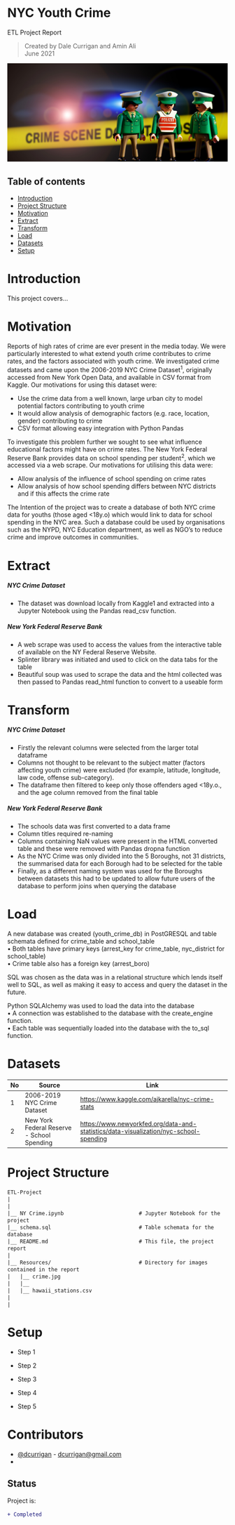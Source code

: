 # NYC Youth Crime
ETL Project Report

> Created by Dale Currigan and Amin Ali  
> June 2021  
  
![ETL](/Resources/crime.jpg)    

## Table of contents  
* [Introduction](#Project-Intro)  
* [Project Structure](#Project-Structure)  
* [Motivation](#Motivation)  
* [Extract](#Extract)  
* [Transform](#Tranform)
* [Load](#Load)
* [Datasets](#Datasets)  
* [Setup](#Setup)     

# Introduction
This project covers...  
    
# Motivation  
  
Reports of high rates of crime are ever present in the media today. We were particularly interested to what extend youth crime contributes to crime rates, and the factors associated with youth crime. We investigated crime datasets and came upon the 2006-2019 NYC Crime Dataset<sup>1</sup>, originally accessed from New York Open Data, and available in CSV format from Kaggle. Our motivations for using this dataset were:  
  
* Use the crime data from a well known, large urban city to model potential factors contributing to youth crime  
* It would allow analysis of demographic factors (e.g. race, location, gender) contributing to crime  
* CSV format allowing easy integration with Python Pandas  
   
To investigate this problem further we sought to see what influence educational factors might have on crime rates. The New York Federal Reserve Bank provides data on school spending per student<sup>2</sup>, which we accessed via a web scrape. Our motivations for utilising this data were:  
  
* Allow analysis of the influence of school spending on crime rates  
* Allow analysis of how school spending differs between NYC districts and if this affects the crime rate  
  
The Intention of the project was to create a database of both NYC crime data for youths (those aged <18y.o) which would link to data for school spending in the NYC area. Such a database could be used by organisations such as the NYPD, NYC Education department, as well as NGO’s to reduce crime and improve outcomes in communities.   
  
  

# Extract  
##### NYC Crime Dataset  

* The dataset was download locally from Kaggle1 and extracted into a Jupyter Notebook using the Pandas read_csv function.   
  
##### New York Federal Reserve Bank   

* A web scrape was used to access the values from the interactive table of available on the NY Federal Reserve Website.  
* Splinter library was initiated and used to click on the data tabs for the table   
* Beautiful soup was used to scrape the data and the html collected was then passed to Pandas read_html function to convert to a useable form  
  
  
# Transform  
##### NYC Crime Dataset  
* Firstly the relevant columns were selected from the larger total dataframe  
* Columns not thought to be relevant to the subject matter (factors affecting youth crime) were excluded (for example, latitude, longitude, law code, offense sub-category).  
* The dataframe then filtered to keep only those offenders aged <18y.o., and the age column removed from the final table  
  
##### New York Federal Reserve Bank  
* The schools data was first converted to a data frame  
* Column titles required re-naming  
* Columns containing NaN values were present in the HTML converted table and these were removed with Pandas dropna function  
* As the NYC Crime was only divided into the 5 Boroughs, not 31 districts, the summarised data for each Borough had to be selected for the table   
* Finally, as a different naming system was used for the Boroughs between datasets this had to be updated to allow future users of the database to perform joins when querying  the database  

  
# Load    
A new database was created (youth_crime_db) in PostGRESQL and table schemata defined for crime_table and school_table   
•	Both tables have primary keys (arrest_key for crime_table, nyc_district for school_table)  
•	Crime table also has a foreign key (arrest_boro)  

SQL was chosen as the data was in a relational structure which lends itself well to SQL, as well as making it easy to access and query the dataset in the future.  

Python SQLAlchemy was used to load the data into the database  
•	A connection was established to the database with the create_engine function.   
•	Each table was sequentially loaded into the database with the to_sql function.   

# Datasets 

|No|Source|Link|
|-|-|-|
|1|2006-2019 NYC Crime Dataset         |https://www.kaggle.com/ajkarella/nyc-crime-stats| 
|2|New York Federal Reserve - School Spending |https://www.newyorkfed.org/data-and-statistics/data-visualization/nyc-school-spending|
 
  
  
# Project Structure  
```
ETL-Project   
|  
|    
|__ NY Crime.ipynb                        # Jupyter Notebook for the project
|__ schema.sql                            # Table schemata for the database 
|__ README.md                             # This file, the project report
|
|__ Resources/                            # Directory for images contained in the report   
|   |__ crime.jpg                    
|   |__  
|   |__ hawaii_stations.csv
|
|    

``` 
  
# Setup 
  
* Step 1  
* Step 2   
* Step 3  
  
* Step 4 
* Step 5    



# Contributors  
- [@dcurrigan](https://github.com/dcurrigan) - <dcurrigan@gmail.com>
- 


## Status
Project is: 
````diff 
+ Completed
````
